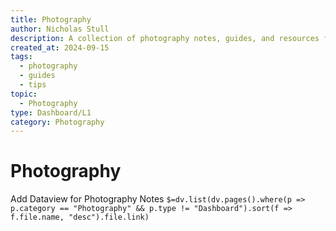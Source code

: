 ```yaml
---
title: Photography
author: Nicholas Stull
description: A collection of photography notes, guides, and resources for improving photography skills and techniques.
created_at: 2024-09-15
tags:
  - photography
  - guides
  - tips
topic:
  - Photography
type: Dashboard/L1
category: Photography
---
```

# Photography
Add Dataview for Photography Notes
`$=dv.list(dv.pages().where(p => p.category == "Photography" && p.type != "Dashboard").sort(f => f.file.name, "desc").file.link)`
